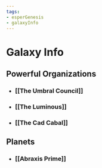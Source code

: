 ```yaml
---
tags:
- esperGenesis
- galaxyInfo
---
```

# Galaxy Info
## Powerful Organizations
- ### [[The Umbral Council]]
- ### [[The Luminous]]
- ### [[The Cad Cabal]]
## Planets
- ### [[Abraxis Prime]]